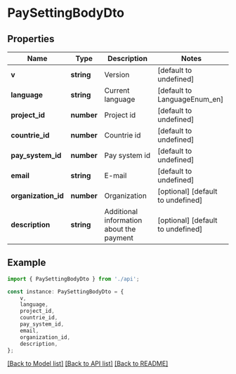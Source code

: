 # PaySettingBodyDto


## Properties

Name | Type | Description | Notes
------------ | ------------- | ------------- | -------------
**v** | **string** | Version | [default to undefined]
**language** | **string** | Current language | [default to LanguageEnum_en]
**project_id** | **number** | Project id | [default to undefined]
**countrie_id** | **number** | Countrie id | [default to undefined]
**pay_system_id** | **number** | Pay system id | [default to undefined]
**email** | **string** | E-mail | [default to undefined]
**organization_id** | **number** | Organization | [optional] [default to undefined]
**description** | **string** | Additional information about the payment | [optional] [default to undefined]

## Example

```typescript
import { PaySettingBodyDto } from './api';

const instance: PaySettingBodyDto = {
    v,
    language,
    project_id,
    countrie_id,
    pay_system_id,
    email,
    organization_id,
    description,
};
```

[[Back to Model list]](../README.md#documentation-for-models) [[Back to API list]](../README.md#documentation-for-api-endpoints) [[Back to README]](../README.md)
